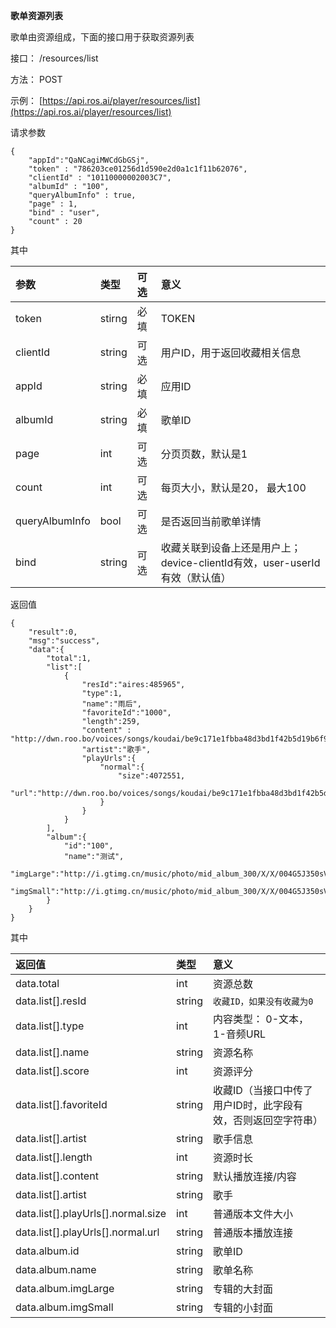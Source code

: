**歌单资源列表**

歌单由资源组成，下面的接口用于获取资源列表

接口： /resources/list

方法： POST

示例：  [https://api.ros.ai/player/resources/list](https://api.ros.ai/player/resources/list)

请求参数

```
{
    "appId":"QaNCagiMWCdGbGSj",
    "token" : "786203ce01256d1d590e2d0a1c1f11b62076",
    "clientId" : "10110000002003C7",
    "albumId" : "100",
    "queryAlbumInfo" : true,
    "page" : 1,
    "bind" : "user",
    "count" : 20
}
```

其中

| 参数 | 类型 | 可选 | 意义 |
| :--- | :--- | :--- | :--- |
| token | stirng | 必填 | TOKEN |
| clientId | string | 可选 | 用户ID，用于返回收藏相关信息 |
| appId | string | 必填 | 应用ID |
| albumId | string | 必填 | 歌单ID |
| page | int | 可选 | 分页页数，默认是1 |
| count | int | 可选 | 每页大小，默认是20， 最大100 |
| queryAlbumInfo | bool | 可选 | 是否返回当前歌单详情 |
| bind | string | 可选 | 收藏关联到设备上还是用户上； device-clientId有效，user-userId有效（默认值） |

返回值

```
{
    "result":0,
    "msg":"success",
    "data":{
        "total":1,
        "list":[
            {
                "resId":"aires:485965",
                "type":1,
                "name":"雨后",
                "favoriteId":"1000",
                "length":259,
                "content" : "http://dwn.roo.bo/voices/songs/koudai/be9c171e1fbba48d3bd1f42b5d19b6f9.mp3",
                "artist":"歌手",
                "playUrls":{
                    "normal":{
                        "size":4072551,
                        "url":"http://dwn.roo.bo/voices/songs/koudai/be9c171e1fbba48d3bd1f42b5d19b6f9.mp3"
                    }
                }
            }
        ],
        "album":{
            "id":"100",
            "name":"测试",
            "imgLarge":"http://i.gtimg.cn/music/photo/mid_album_300/X/X/004G5J350sVsXX.jpg",
            "imgSmall":"http://i.gtimg.cn/music/photo/mid_album_300/X/X/004G5J350sVsXX.jpg"
        }
    }
}
```

其中

| 返回值 | 类型 | 意义 |
| :--- | :--- | :--- |
| data.total | int | 资源总数 |
| data.list\[\].resId | string | `收藏ID，如果没有收藏为0` |
| data.list\[\].type | int | 内容类型： 0-文本， 1-音频URL |
| data.list\[\].name | string | 资源名称 |
| data.list\[\].score | int | 资源评分 |
| data.list\[\].favoriteId | string | 收藏ID（当接口中传了用户ID时，此字段有效，否则返回空字符串） |
| data.list\[\].artist | string | 歌手信息 |
| data.list\[\].length | int | 资源时长 |
| data.list\[\].content | string | 默认播放连接/内容 |
| data.list\[\].artist | string | 歌手 |
| data.list\[\].playUrls\[\].normal.size | int | 普通版本文件大小 |
| data.list\[\].playUrls\[\].normal.url | string | 普通版本播放连接 |
| data.album.id | string | 歌单ID |
| data.album.name | string | 歌单名称 |
| data.album.imgLarge | string | 专辑的大封面 |
| data.album.imgSmall | string | 专辑的小封面 |



